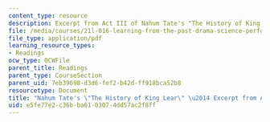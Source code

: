 ```yaml
---
content_type: resource
description: Excerpt from Act III of Nahum Tate's "The History of King Lear."
file: /media/courses/21l-016-learning-from-the-past-drama-science-performance-spring-2009/e5fe77e2c36bba6103074dd57ac2f8ff_MIT21L_016s09_read05_lear_tate.pdf
file_type: application/pdf
learning_resource_types:
- Readings
ocw_type: OCWFile
parent_title: Readings
parent_type: CourseSection
parent_uid: 7eb39698-d3d6-fef2-b42d-ff918bca52b8
resourcetype: Document
title: "Nahum Tate's \"The History of King Lear\" \u2014 Excerpt from Act III "
uid: e5fe77e2-c36b-ba61-0307-4dd57ac2f8ff
---
```

